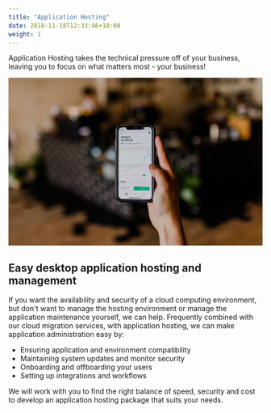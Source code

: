 ```yaml
---
title: "Application Hosting"
date: 2018-11-18T12:33:46+10:00
weight: 1
---
```


Application Hosting takes the technical pressure off of your business, leaving you to focus on what matters most - your business!

![Accounting Services](/images/austin-distel-nGc5RT2HmF0-unsplash.jpg)

## Easy desktop application hosting and management

If you want the availability and security of a cloud computing environment, but don't want to manage the hosting environment or manage the application maintenance yourself, we can help. Frequently combined with our cloud migration services, with application hosting, we can make application administration easy by:

* Ensuring application and environment compatibility
* Maintaining system updates and monitor security
* Onboarding and offboarding your users
* Setting up integrations and workflows

We will work with you to find the right balance of speed, security and cost to develop an application hosting package that suits your needs.
